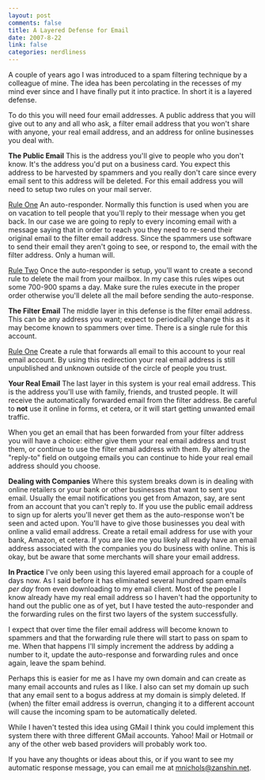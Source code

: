 ```yaml
--- 
layout: post
comments: false
title: A Layered Defense for Email
date: 2007-8-22
link: false
categories: nerdliness
---
```

A couple of years ago I was introduced to a spam filtering technique by a colleague of mine.  The idea has been percolating in the recesses of my mind ever since and I have finally put it into practice.  In short it is a layered defense.

To do this you will need four email addresses.  A public address that you will give out to any and all who ask, a filter email address that you won't share with anyone, your real email address, and an address for online businesses you deal with.

<strong>The Public Email</strong>
This is the address you'll give to people who you don't know.  It's the address you'd put on a business card.  You expect this address to be harvested by spammers and you really don't care since every email sent to this address will be deleted.  For this email address you will need to setup two rules on your mail server.

<u>Rule One</u>
An auto-responder.  Normally this function is used when you are on vacation to tell people that you'll reply to their message when you get back.  In our case we are going to reply to every incoming email with a message saying that in order to reach you they need to re-send their original email to the filter email address.  Since the spammers use software to send their email they aren't going to see, or respond to, the email with the filter address.  Only a human will.

<u>Rule Two</u>
Once the auto-responder is setup, you'll want to create a second rule to delete the mail from your mailbox.  In my case this rules wipes out some 700-900 spams a day.  Make sure the rules execute in the proper order otherwise you'll delete all the mail before sending the auto-response.

<strong>The Filter Email</strong>
The middle layer in this defense is the filter email address.  This can be any address you want; expect to periodically change this as it may become known to spammers over time.  There is a single rule for this account.

<u>Rule One</u>
Create a rule that forwards all email to this account to your real email account.  By using this redirection your real email address is still unpublished and unknown outside of the circle of people you trust.

<strong>Your Real Email</strong>
The last layer in this system is your real email address.  This is the address you'll use with family, friends, and trusted people.  It will receive the automatically forwarded email from the filter address. Be careful to <strong>not</strong> use it online in forms, et cetera, or it will start getting unwanted email traffic.

When you get an email that has been forwarded from your filter address you will have a choice: either give them your real email address and trust them, or continue to use the filter email address with them.  By altering the "reply-to" field on outgoing emails you can continue to hide your real email address should you choose.

<Strong>Dealing with Companies</strong>
Where this system breaks down is in dealing  with online retailers or your bank or other businesses that want to sent you email.  Usually the email notifications you get from Amazon, say, are sent from an account that you can't reply to.  If you use the public email address to sign up for alerts you'll never get them as the auto-response won't be seen and acted upon.  You'll have to give those businesses you deal with online a valid email address.  Create a retail email address for use with your bank, Amazon, et cetera.  If you are like me you likely all ready have an email address associated with the companies you do business with online.  This is okay, but be aware that some merchants will share your email address.

<strong>In Practice</strong>
I've only been using this layered email approach for a couple of days now.  As I said before it has eliminated several hundred spam emails <i>per day</i> from even downloading to my email client.  Most of the people I know already have my real email address so I haven't had the opportunity to hand out the public one as of yet, but I have tested the auto-responder and the forwarding rules on the first two layers of the system successfully.

I expect that over time the filer email address will become known to spammers and that the forwarding rule there will start to pass on spam to me.  When that happens I'll simply increment the address by adding a number to it, update the auto-response and forwarding rules and once again, leave the spam behind.

Perhaps this is easier for me as I have my own domain and can create as many email accounts and rules as I like.  I also can set my domain up such that any email sent to a bogus address at my domain is simply deleted.  If (when) the filter email address is overrun, changing it to a different account will cause the incoming spam to be automatically deleted.

While I haven't tested this idea using GMail I think you could implement this system there with three different GMail accounts.  Yahoo! Mail or Hotmail or any of the other web based providers will probably work too.

If you have any thoughts or ideas about this, or if you want to see my automatic response message, you can email me at <a href="mailto:mnichols@zanshin.net">mnichols@zanshin.net</a>.

